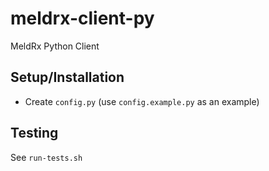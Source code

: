 # meldrx-client-py
MeldRx Python Client

## Setup/Installation
- Create `config.py` (use `config.example.py` as an example)

## Testing
See `run-tests.sh`
